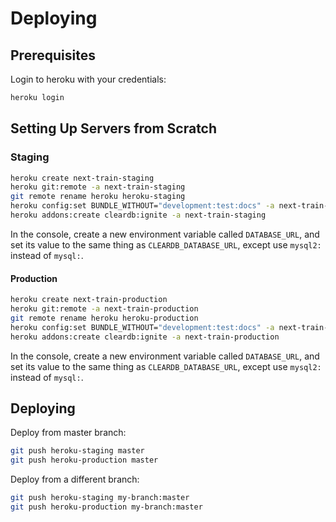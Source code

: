 # Deploying

## Prerequisites

Login to heroku with your credentials:

```` sh
heroku login
````

## Setting Up Servers from Scratch

### Staging

```` sh
heroku create next-train-staging
heroku git:remote -a next-train-staging
git remote rename heroku heroku-staging
heroku config:set BUNDLE_WITHOUT="development:test:docs" -a next-train-staging
heroku addons:create cleardb:ignite -a next-train-staging
````

In the console, create a new environment variable called `DATABASE_URL`, and set its value to the same thing as `CLEARDB_DATABASE_URL`, except use `mysql2:` instead of `mysql:`.

#### Production

```` sh
heroku create next-train-production
heroku git:remote -a next-train-production
git remote rename heroku heroku-production
heroku config:set BUNDLE_WITHOUT="development:test:docs" -a next-train-production
heroku addons:create cleardb:ignite -a next-train-production
````

In the console, create a new environment variable called `DATABASE_URL`, and set its value to the same thing as `CLEARDB_DATABASE_URL`, except use `mysql2:` instead of `mysql:`.

## Deploying

Deploy from master branch:

```` sh
git push heroku-staging master
git push heroku-production master
````

Deploy from a different branch:

```` sh
git push heroku-staging my-branch:master
git push heroku-production my-branch:master
````
